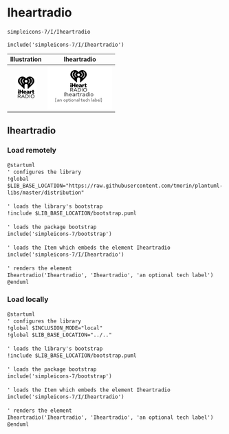 # Iheartradio


```text
simpleicons-7/I/Iheartradio
```

```text
include('simpleicons-7/I/Iheartradio')
```



| Illustration | Iheartradio |
| :---: | :---: |
| ![illustration for Illustration](../../simpleicons-7/I/Iheartradio.png) | ![illustration for Iheartradio](../../simpleicons-7/I/Iheartradio.Local.png) |




## Iheartradio

### Load remotely
```plantuml
@startuml
' configures the library
!global $LIB_BASE_LOCATION="https://raw.githubusercontent.com/tmorin/plantuml-libs/master/distribution"

' loads the library's bootstrap
!include $LIB_BASE_LOCATION/bootstrap.puml

' loads the package bootstrap
include('simpleicons-7/bootstrap')

' loads the Item which embeds the element Iheartradio
include('simpleicons-7/I/Iheartradio')

' renders the element
Iheartradio('Iheartradio', 'Iheartradio', 'an optional tech label')
@enduml
```

### Load locally
```plantuml
@startuml
' configures the library
!global $INCLUSION_MODE="local"
!global $LIB_BASE_LOCATION="../.."

' loads the library's bootstrap
!include $LIB_BASE_LOCATION/bootstrap.puml

' loads the package bootstrap
include('simpleicons-7/bootstrap')

' loads the Item which embeds the element Iheartradio
include('simpleicons-7/I/Iheartradio')

' renders the element
Iheartradio('Iheartradio', 'Iheartradio', 'an optional tech label')
@enduml
```

